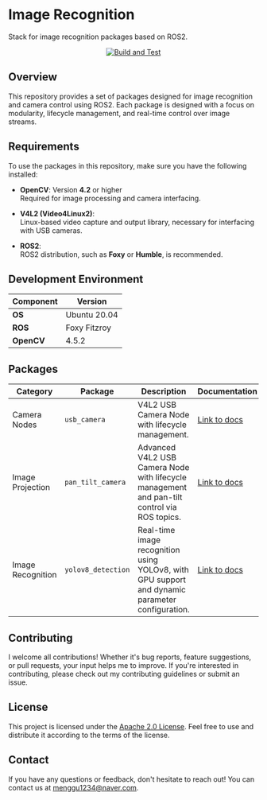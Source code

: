 # Image Recognition
Stack for image recognition packages based on ROS2.

<div align="center">
  
[![Build and Test](https://github.com/mjlee111/image_recognition/actions/workflows/colcon.yml/badge.svg)](https://github.com/mjlee111/image_recognition/actions/workflows/colcon.yml)
</div>

## Overview
This repository provides a set of packages designed for image recognition and camera control using ROS2. Each package is designed with a focus on modularity, lifecycle management, and real-time control over image streams.

## Requirements
To use the packages in this repository, make sure you have the following installed:

- **OpenCV**: Version **4.2** or higher  
  Required for image processing and camera interfacing.
  
- **V4L2 (Video4Linux2)**:  
  Linux-based video capture and output library, necessary for interfacing with USB cameras.

- **ROS2**:  
  ROS2 distribution, such as **Foxy** or **Humble**, is recommended.

## Development Environment

| Component   | Version          |
|-------------|------------------|
| **OS**      | Ubuntu 20.04     |
| **ROS**     | Foxy Fitzroy     |
| **OpenCV**  | 4.5.2            |


## Packages
<div align="center">

| Category          | Package              | Description                                                         | Documentation                                        |
|-------------------|----------------------|---------------------------------------------------------------------|-----------------------------------------------------|
| Camera Nodes      | `usb_camera`          | V4L2 USB Camera Node with lifecycle management.                     | [Link to docs](usb_camera/README.md)                |
| Image Projection  | `pan_tilt_camera`     | Advanced V4L2 USB Camera Node with lifecycle management and pan-tilt control via ROS topics. | [Link to docs](image_projection/pan_tilt_camera/README.md) |
| Image Recognition  | `yolov8_detection`    | Real-time image recognition using YOLOv8, with GPU support and dynamic parameter configuration. | [Link to docs](image_recognition/yolov8_detection/README.md)          |


</div>

## Contributing
I welcome all contributions! Whether it's bug reports, feature suggestions, or pull requests, your input helps me to improve. If you're interested in contributing, please check out my contributing guidelines or submit an issue.

## License
This project is licensed under the [Apache 2.0 License](LICENSE). Feel free to use and distribute it according to the terms of the license.

## Contact
If you have any questions or feedback, don't hesitate to reach out! You can contact us at [menggu1234@naver.com][email].

[email]: mailto:menggu1234@naver.com
